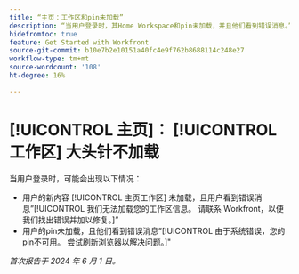 ```yaml
---
title: “主页：工作区和pin未加载”
description: “当用户登录时，其Home Workspace和pin未加载，并且他们看到错误消息。”
hidefromtoc: true
feature: Get Started with Workfront
source-git-commit: b10e7b2e10151a40fc4e9f762b8688114c248e27
workflow-type: tm+mt
source-wordcount: '108'
ht-degree: 16%

---
```



# [!UICONTROL 主页]： [!UICONTROL 工作区] 大头针不加载

当用户登录时，可能会出现以下情况：

* 用户的新内容 [!UICONTROL 主页工作区] 未加载，且用户看到错误消息”[!UICONTROL 我们无法加载您的工作区信息。 请联系 Workfront，以便我们找出错误并加以修复。]”
* 用户的pin未加载，且他们看到错误消息”[!UICONTROL 由于系统错误，您的pin不可用。 尝试刷新浏览器以解决问题。]&quot;

_首次报告于 2024 年 6 月 1 日。_
